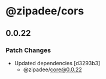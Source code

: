 # @zipadee/cors

## 0.0.22

### Patch Changes

- Updated dependencies [d3293b3]
  - @zipadee/core@0.0.22
